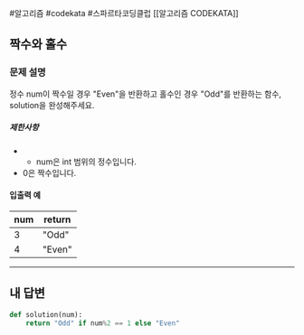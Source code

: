 #알고리즘 #codekata #스파르타코딩클럽 [[알고리즘 CODEKATA]]

## 짝수와 홀수

### 문제 설명

정수 num이 짝수일 경우 "Even"을 반환하고 홀수인 경우 "Odd"를 반환하는 함수, solution을 완성해주세요.

##### 제한사항

- - num은 int 범위의 정수입니다.
- 0은 짝수입니다.

#### 입출력 예

|num|return|
|---|---|
|3|"Odd"|
|4|"Even"|

---

## 내 답변

```python
def solution(num):
    return "Odd" if num%2 == 1 else "Even"
```
 
